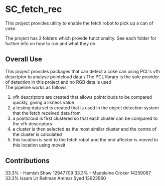 # SC_fetch_rec

This project provides utility to enable the fetch robot to pick up a can of coke.

The project has 3 folders which provide functionality. See each folder for further info on how to run and what they do
## Overall Use
This project provides packages that can detect a coke can using PCL's vfh descriptor to analyse pointcloud data \ 
The PCL library is the sole provider of detection in this project and no RGB data is used\
The pipeline works as follows 
1. vfh descriptors are created that allows pointclouds to be compared quickly, giving a likness value
2. a testing data set is created that is used in the object detection system that the fetch received data from
3. a pointcloud is first clustered so that each cluster can be compared to the vfh descriptors
4. a cluster is then selected as the most similar cluster and the centre of the cluster is calculated
5. this location is sent to the fetch robot and the end affector is moved to this location using moveit
## Contributions
33.3% - Hamish Shaw 12947709
33.3% - Madeleine Croker 14259067
33.3% Issam Ur Rahman Ammar Syed 13923560
